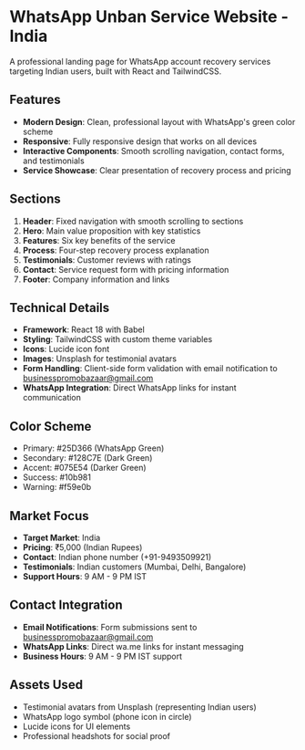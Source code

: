 # WhatsApp Unban Service Website - India

A professional landing page for WhatsApp account recovery services targeting Indian users, built with React and TailwindCSS.

## Features

- **Modern Design**: Clean, professional layout with WhatsApp's green color scheme
- **Responsive**: Fully responsive design that works on all devices
- **Interactive Components**: Smooth scrolling navigation, contact forms, and testimonials
- **Service Showcase**: Clear presentation of recovery process and pricing

## Sections

1. **Header**: Fixed navigation with smooth scrolling to sections
2. **Hero**: Main value proposition with key statistics
3. **Features**: Six key benefits of the service
4. **Process**: Four-step recovery process explanation
5. **Testimonials**: Customer reviews with ratings
6. **Contact**: Service request form with pricing information
7. **Footer**: Company information and links

## Technical Details

- **Framework**: React 18 with Babel
- **Styling**: TailwindCSS with custom theme variables
- **Icons**: Lucide icon font
- **Images**: Unsplash for testimonial avatars
- **Form Handling**: Client-side form validation with email notification to businesspromobazaar@gmail.com
- **WhatsApp Integration**: Direct WhatsApp links for instant communication

## Color Scheme

- Primary: #25D366 (WhatsApp Green)
- Secondary: #128C7E (Dark Green)
- Accent: #075E54 (Darker Green)
- Success: #10b981
- Warning: #f59e0b

## Market Focus

- **Target Market**: India
- **Pricing**: ₹5,000 (Indian Rupees)
- **Contact**: Indian phone number (+91-9493509921)
- **Testimonials**: Indian customers (Mumbai, Delhi, Bangalore)
- **Support Hours**: 9 AM - 9 PM IST

## Contact Integration

- **Email Notifications**: Form submissions sent to businesspromobazaar@gmail.com
- **WhatsApp Links**: Direct wa.me links for instant messaging
- **Business Hours**: 9 AM - 9 PM IST support

## Assets Used

- Testimonial avatars from Unsplash (representing Indian users)
- WhatsApp logo symbol (phone icon in circle)
- Lucide icons for UI elements
- Professional headshots for social proof
